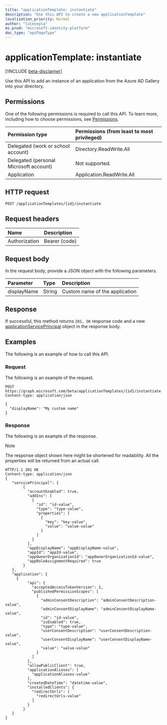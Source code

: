 ```yaml
---
title: "applicationTemplate: instantiate"
description: "Use this API to create a new applicationTemplate"
localization_priority: Normal
author: "luleonpla"
ms.prod: "microsoft-identity-platform"
doc_type: "apiPageType"
---
```


# applicationTemplate: instantiate

[!INCLUDE [beta-disclaimer](../../includes/beta-disclaimer.md)]

Use this API to add an instance of an application from the Azure AD Gallery into your directory.

## Permissions

One of the following permissions is required to call this API. To learn more, including how to choose permissions, see [Permissions](/graph/permissions-reference).

| Permission type                        | Permissions (from least to most privileged) |
|:---------------------------------------|:--------------------------------------------|
| Delegated (work or school account)     | Directory.ReadWrite.All |
| Delegated (personal Microsoft account) | Not supported. |
| Application                            | Application.ReadWrite.All|

## HTTP request

<!-- { "blockType": "ignored" } -->

```http
POST /applicationTemplates/{id}/instantiate
```

## Request headers

| Name          | Description   |
|:--------------|:--------------|
| Authorization | Bearer {code} |

## Request body

In the request body, provide a JSON object with the following parameters.

| Parameter    | Type        | Description |
|:-------------|:------------|:------------|
|displayName|String|Custom name of the application|

## Response

If successful, this method returns `201, OK` response code and a new [applicationServicePrincipal](../resources/applicationserviceprincipal.md) object in the response body.

## Examples

The following is an example of how to call this API.

### Request

The following is an example of the request.
<!-- {
  "blockType": "request",
  "name": "applicationtemplate_instantiate"
}-->

```http
POST https://graph.microsoft.com/beta/applicationTemplates/{id}/instantiate
Content-type: application/json

{
  "displayName": "My custom name"
}
```

### Response

The following is an example of the response.

> [!NOTE]
> The response object shown here might be shortened for readability. All the properties will be returned from an actual call.

<!-- {
  "blockType": "response",
  "truncated": true,
  "@odata.type": "microsoft.graph.applicationServicePrincipal"
} -->

```http
HTTP/1.1 201 OK
Content-type: application/json
{
   "servicePrincipal": {
		{
		  "accountEnabled": true,
		  "addIns": [
		    {
		      "id": "id-value",
		      "type": "type-value",
		      "properties": [
		        {
		          "key": "key-value",
		          "value": "value-value"
		        }
		      ]
		    }
		  ],
		  "appDisplayName": "appDisplayName-value",
		  "appId": "appId-value",
		  "appOwnerOrganizationId": "appOwnerOrganizationId-value",
		  "appRoleAssignmentRequired": true
		}     
   },
   "application": {
     {
		  "api": {
		    "acceptedAccessTokenVersion": 1,
		    "publishedPermissionScopes": [
		      {
		        "adminConsentDescription": "adminConsentDescription-value",
		        "adminConsentDisplayName": "adminConsentDisplayName-value",
		        "id": "id-value",
		        "isEnabled": true,
		        "type": "type-value",
		        "userConsentDescription": "userConsentDescription-value",
		        "userConsentDisplayName": "userConsentDisplayName-value",
		        "value": "value-value"
		      }
		    ]
		  },
		  "allowPublicClient": true,
		  "applicationAliases": [
		    "applicationAliases-value"
		  ],
		  "createdDateTime": "datetime-value",
		  "installedClients": {
		    "redirectUrls": [
		      "redirectUrls-value"
		    ]
		  }
		}
   }
}
```

<!-- uuid: 16cd6b66-4b1a-43a1-adaf-3a886856ed98
2019-02-04 14:57:30 UTC -->
<!-- {
  "type": "#page.annotation",
  "description": "applicationTemplate: instantiate",
  "keywords": "",
  "section": "documentation",
  "tocPath": ""
}-->
